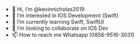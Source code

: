 - 👋 Hi, I’m @kevinnicholas2019
- 👀 I’m interested in IOS Development (Swift)
- 🌱 I’m currently learning Swift, SwiftUI
- 💞️ I’m looking to collaborate on IOS Dev
- 📫 How to reach me Whatsapp (0856-9516-3031)

<!---
kevinnicholas2019/kevinnicholas2019 is a ✨ special ✨ repository because its `README.md` (this file) appears on your GitHub profile.
You can click the Preview link to take a look at your changes.
--->
